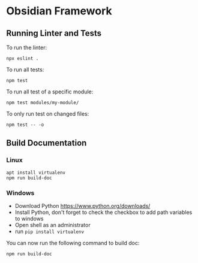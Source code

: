 # Obsidian Framework


## Running Linter and Tests

To run the linter:

    npx eslint .

To run all tests:

    npm test

To run all test of a specific module:

    npm test modules/my-module/

To only run test on changed files:

    npm test -- -o


## Build Documentation

### Linux

    apt install virtualenv
    npm run build-doc

### Windows

* Download Python https://www.python.org/downloads/
* Install Python, don't forget to check the checkbox to add path variables to windows
* Open shell as an administrator
* run `pip install virtualenv`

You can now run the following command to build doc:

    npm run build-doc
